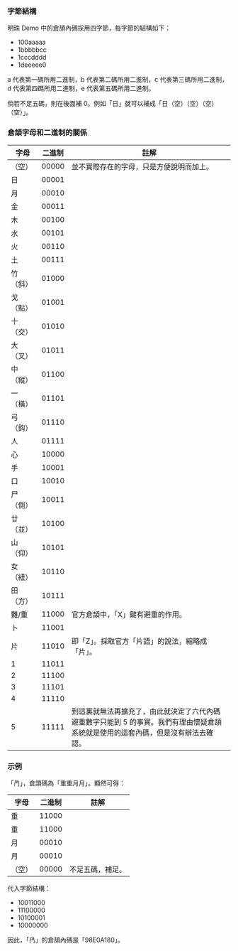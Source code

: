 ### 字節結構
明珠 Demo 中的倉頡內碼採用四字節，每字節的結構如下：
- 100aaaaa
- 1bbbbbcc
- 1cccdddd
- 1deeeee0

a 代表第一碼所用二進制，b 代表第二碼所用二進制，c 代表第三碼所用二進制，d 代表第四碼所用二進制，e 代表第五碼所用二進制。

倘若不足五碼，則在後面補 0。例如「日」就可以補成「日（空）（空）（空）（空）」。

### 倉頡字母和二進制的關係
|字母|二進制|註解|
|-|-|-|
|（空）|00000|並不實際存在的字母，只是方便說明而加上。|
|日|00001||
|月|00010||
|金|00011||
|木|00100||
|水|00101||
|火|00110||
|土|00111||
|竹（斜）|01000||
|戈（點）|01001||
|十（交）|01010||
|大（叉）|01011||
|中（縱）|01100||
|一（橫）|01101||
|弓（鈎）|01110||
|人|01111||
|心|10000||
|手|10001||
|口|10010||
|尸（側）|10011||
|廿（並）|10100||
|山（仰）|10101||
|女（紐）|10110||
|田（方）|10111||
|難/重|11000|官方倉頡中，「X」鍵有避重的作用。|
|卜|11001||
|片|11010|即「Z」。採取官方「片語」的說法，縮略成「片」。|
|1|11011||
|2|11100||
|3|11101||
|4|11110||
|5|11111|到這裏就無法再擴充了，由此就決定了六代內碼避重數字只能到 5 的事實。我們有理由懷疑倉頡系統就是使用的這套內碼，但是沒有辦法去確認。|

### 示例
「冎」，倉頡碼為「重重月月」。顯然可得：

|字母|二進制|註解|
|-|-|-|
|重|11000||
|重|11000||
|月|00010||
|月|00010||
|（空）|00000|不足五碼，補足。|

代入字節結構：
- 10011000
- 11100000
- 10100001
- 10000000

因此，「冎」的倉頡內碼是「98E0A180」。
